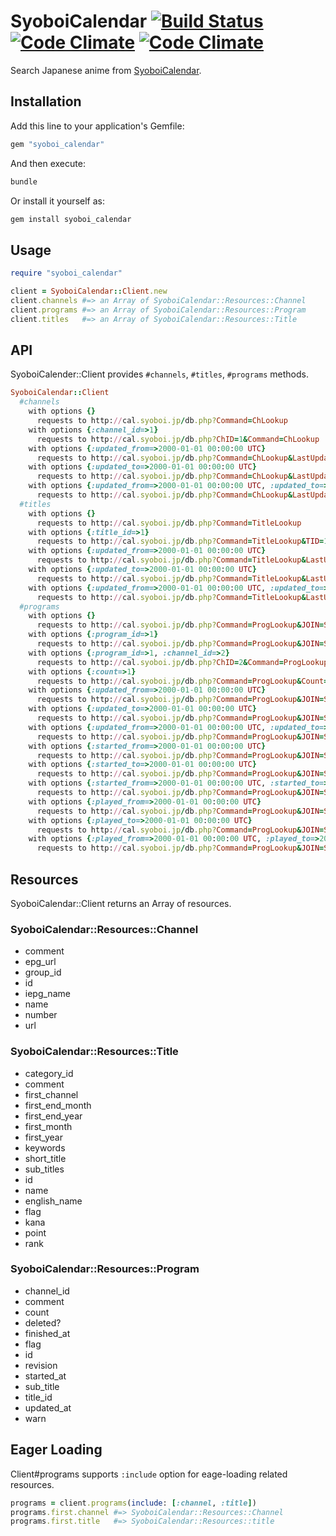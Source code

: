 # SyoboiCalendar [![Build Status](https://travis-ci.org/r7kamura/syoboi_calendar.png)](https://travis-ci.org/r7kamura/syoboi_calendar) [![Code Climate](https://codeclimate.com/github/r7kamura/syoboi_calendar.png)](https://codeclimate.com/github/r7kamura/syoboi_calendar) [![Code Climate](https://codeclimate.com/github/r7kamura/syoboi_calendar/coverage.png)](https://codeclimate.com/github/r7kamura/syoboi_calendar)

Search Japanese anime from [SyoboiCalendar](http://cal.syoboi.jp/).

## Installation

Add this line to your application's Gemfile:

```ruby
gem "syoboi_calendar"
```

And then execute:

```bash
bundle
```

Or install it yourself as:

```bash
gem install syoboi_calendar
```

## Usage
```ruby
require "syoboi_calendar"

client = SyoboiCalendar::Client.new
client.channels #=> an Array of SyoboiCalendar::Resources::Channel
client.programs #=> an Array of SyoboiCalendar::Resources::Program
client.titles   #=> an Array of SyoboiCalendar::Resources::Title
```

## API
SyoboiCalender::Client provides `#channels`, `#titles`, `#programs` methods.

```ruby
SyoboiCalendar::Client
  #channels
    with options {}
      requests to http://cal.syoboi.jp/db.php?Command=ChLookup
    with options {:channel_id=>1}
      requests to http://cal.syoboi.jp/db.php?ChID=1&Command=ChLookup
    with options {:updated_from=>2000-01-01 00:00:00 UTC}
      requests to http://cal.syoboi.jp/db.php?Command=ChLookup&LastUpdate=20000101_000000-
    with options {:updated_to=>2000-01-01 00:00:00 UTC}
      requests to http://cal.syoboi.jp/db.php?Command=ChLookup&LastUpdate=-20000101_000000
    with options {:updated_from=>2000-01-01 00:00:00 UTC, :updated_to=>2000-01-01 00:00:00 UTC}
      requests to http://cal.syoboi.jp/db.php?Command=ChLookup&LastUpdate=20000101_000000-20000101_000000
  #titles
    with options {}
      requests to http://cal.syoboi.jp/db.php?Command=TitleLookup
    with options {:title_id=>1}
      requests to http://cal.syoboi.jp/db.php?Command=TitleLookup&TID=1
    with options {:updated_from=>2000-01-01 00:00:00 UTC}
      requests to http://cal.syoboi.jp/db.php?Command=TitleLookup&LastUpdate=20000101_000000-
    with options {:updated_to=>2000-01-01 00:00:00 UTC}
      requests to http://cal.syoboi.jp/db.php?Command=TitleLookup&LastUpdate=-20000101_000000
    with options {:updated_from=>2000-01-01 00:00:00 UTC, :updated_to=>2000-01-01 00:00:00 UTC}
      requests to http://cal.syoboi.jp/db.php?Command=TitleLookup&LastUpdate=20000101_000000-20000101_000000
  #programs
    with options {}
      requests to http://cal.syoboi.jp/db.php?Command=ProgLookup&JOIN=SubTitles
    with options {:program_id=>1}
      requests to http://cal.syoboi.jp/db.php?Command=ProgLookup&JOIN=SubTitles&PID=1
    with options {:program_id=>1, :channel_id=>2}
      requests to http://cal.syoboi.jp/db.php?ChID=2&Command=ProgLookup&JOIN=SubTitles&PID=1
    with options {:count=>1}
      requests to http://cal.syoboi.jp/db.php?Command=ProgLookup&Count=1&JOIN=SubTitles
    with options {:updated_from=>2000-01-01 00:00:00 UTC}
      requests to http://cal.syoboi.jp/db.php?Command=ProgLookup&JOIN=SubTitles&LastUpdate=20000101_000000-
    with options {:updated_to=>2000-01-01 00:00:00 UTC}
      requests to http://cal.syoboi.jp/db.php?Command=ProgLookup&JOIN=SubTitles&LastUpdate=-20000101_000000
    with options {:updated_from=>2000-01-01 00:00:00 UTC, :updated_to=>2000-01-01 00:00:00 UTC}
      requests to http://cal.syoboi.jp/db.php?Command=ProgLookup&JOIN=SubTitles&LastUpdate=20000101_000000-20000101_000000
    with options {:started_from=>2000-01-01 00:00:00 UTC}
      requests to http://cal.syoboi.jp/db.php?Command=ProgLookup&JOIN=SubTitles&StTime=20000101_000000-
    with options {:started_to=>2000-01-01 00:00:00 UTC}
      requests to http://cal.syoboi.jp/db.php?Command=ProgLookup&JOIN=SubTitles&StTime=-20000101_000000
    with options {:started_from=>2000-01-01 00:00:00 UTC, :started_to=>2000-01-01 00:00:00 UTC}
      requests to http://cal.syoboi.jp/db.php?Command=ProgLookup&JOIN=SubTitles&StTime=20000101_000000-20000101_000000
    with options {:played_from=>2000-01-01 00:00:00 UTC}
      requests to http://cal.syoboi.jp/db.php?Command=ProgLookup&JOIN=SubTitles&Range=20000101_000000-
    with options {:played_to=>2000-01-01 00:00:00 UTC}
      requests to http://cal.syoboi.jp/db.php?Command=ProgLookup&JOIN=SubTitles&Range=-20000101_000000
    with options {:played_from=>2000-01-01 00:00:00 UTC, :played_to=>2000-01-01 00:00:00 UTC}
      requests to http://cal.syoboi.jp/db.php?Command=ProgLookup&JOIN=SubTitles&Range=20000101_000000-20000101_000000
```

## Resources
SyoboiCalendar::Client returns an Array of resources.

### SyoboiCalendar::Resources::Channel
* comment
* epg_url
* group_id
* id
* iepg_name
* name
* number
* url


### SyoboiCalendar::Resources::Title
* category_id
* comment
* first_channel
* first_end_month
* first_end_year
* first_month
* first_year
* keywords
* short_title
* sub_titles
* id
* name
* english_name
* flag
* kana
* point
* rank

### SyoboiCalendar::Resources::Program
* channel_id
* comment
* count
* deleted?
* finished_at
* flag
* id
* revision
* started_at
* sub_title
* title_id
* updated_at
* warn

## Eager Loading
Client#programs supports `:include` option for eage-loading related resources.

```ruby
programs = client.programs(include: [:channel, :title])
programs.first.channel #=> SyoboiCalendar::Resources::Channel
programs.first.title   #=> SyoboiCalendar::Resources::title
```
